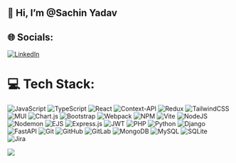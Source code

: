 ## 👋 Hi, I’m @Sachin Yadav
## 🌐 Socials:
[![LinkedIn](https://img.shields.io/badge/LinkedIn-%230077B5.svg?logo=linkedin&logoColor=white)](https://www.linkedin.com/in/sachin-yadav-379564202) 

# 💻 Tech Stack:
![JavaScript](https://img.shields.io/badge/javascript-%23323330.svg?style=for-the-badge&logo=javascript&logoColor=%23F7DF1E)
 ![TypeScript](https://img.shields.io/badge/typescript-%23007ACC.svg?style=for-the-badge&logo=typescript&logoColor=white)
 ![React](https://img.shields.io/badge/react-%2320232a.svg?style=for-the-badge&logo=react&logoColor=%2361DAFB) 
 ![Context-API](https://img.shields.io/badge/Context--Api-000000?style=for-the-badge&logo=react) 
 ![Redux](https://img.shields.io/badge/redux-%23593d88.svg?style=for-the-badge&logo=redux&logoColor=white)  ![TailwindCSS](https://img.shields.io/badge/tailwindcss-%2338B2AC.svg?style=for-the-badge&logo=tailwind-css&logoColor=white) 
 ![MUI](https://img.shields.io/badge/MUI-%230081CB.svg?style=for-the-badge&logo=mui&logoColor=white) 
 ![Chart.js](https://img.shields.io/badge/chart.js-F5788D.svg?style=for-the-badge&logo=chart.js&logoColor=white) 
 ![Bootstrap](https://img.shields.io/badge/bootstrap-%238511FA.svg?style=for-the-badge&logo=bootstrap&logoColor=white) 
 ![Webpack](https://img.shields.io/badge/webpack-%238DD6F9.svg?style=for-the-badge&logo=webpack&logoColor=black)
 ![NPM](https://img.shields.io/badge/NPM-%23CB3837.svg?style=for-the-badge&logo=npm&logoColor=white)
 ![Vite](https://img.shields.io/badge/vite-%23646CFF.svg?style=for-the-badge&logo=vite&logoColor=white) 
  ![NodeJS](https://img.shields.io/badge/node.js-6DA55F?style=for-the-badge&logo=node.js&logoColor=white) 
 ![Nodemon](https://img.shields.io/badge/NODEMON-%23323330.svg?style=for-the-badge&logo=nodemon&logoColor=%BBDEAD) 
 ![EJS](https://img.shields.io/badge/ejs-%23B4CA65.svg?style=for-the-badge&logo=ejs&logoColor=black) 
 ![Express.js](https://img.shields.io/badge/express.js-%23404d59.svg?style=for-the-badge&logo=express&logoColor=%2361DAFB) 
 ![JWT](https://img.shields.io/badge/JWT-black?style=for-the-badge&logo=JSON%20web%20tokens) 
  ![PHP](https://img.shields.io/badge/php-%23777BB4.svg?style=for-the-badge&logo=php&logoColor=white) 
 ![Python](https://img.shields.io/badge/python-3670A0?style=for-the-badge&logo=python&logoColor=ffdd54)
 ![Django](https://img.shields.io/badge/django-%23092E20.svg?style=for-the-badge&logo=django&logoColor=white)
 ![FastAPI](https://img.shields.io/badge/FastAPI-005571?style=for-the-badge&logo=fastapi) 
  ![Git](https://img.shields.io/badge/git-%23F05033.svg?style=for-the-badge&logo=git&logoColor=white) 
 ![GitHub](https://img.shields.io/badge/github-%23121011.svg?style=for-the-badge&logo=github&logoColor=white)
 ![GitLab](https://img.shields.io/badge/gitlab-%23181717.svg?style=for-the-badge&logo=gitlab&logoColor=white)
  ![MongoDB](https://img.shields.io/badge/MongoDB-%234ea94b.svg?style=for-the-badge&logo=mongodb&logoColor=white) 
   ![MySQL](https://img.shields.io/badge/mysql-4479A1.svg?style=for-the-badge&logo=mysql&logoColor=white) 
   ![SQLite](https://img.shields.io/badge/sqlite-%2307405e.svg?style=for-the-badge&logo=sqlite&logoColor=white)  
   ![Jira](https://img.shields.io/badge/jira-%230A0FFF.svg?style=for-the-badge&logo=jira&logoColor=white)
<!--
# 📊 GitHub Stats:
![](https://github-readme-stats.vercel.app/api?username=yad&theme=dark&hide_border=false&include_all_commits=false&count_private=false)<br/>
![](https://github-readme-streak-stats.herokuapp.com/?user=yad&theme=dark&hide_border=false)<br/>
![](https://github-readme-stats.vercel.app/api/top-langs/?username=yad&theme=dark&hide_border=false&include_all_commits=false&count_private=false&layout=compact)

--->
[![](https://visitcount.itsvg.in/api?id=yad&icon=0&color=0)](https://visitcount.itsvg.in)
<!--
**Sachin-10064/Sachin-10064** is a ✨ _special_ ✨ repository because its `README.md` (this file) appears on your GitHub profile.

Here are some ideas to get you started:

- 🔭 I’m currently working on ...
- 🌱 I’m currently learning ...
- 👯 I’m looking to collaborate on ...
- 🤔 I’m looking for help with ...
- 💬 Ask me about ...
- 📫 How to reach me: ...
- 😄 Pronouns: ...
- ⚡ Fun fact: ...
-->

